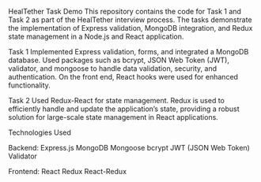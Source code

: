 HealTether Task Demo
This repository contains the code for Task 1 and Task 2 as part of the HealTether interview process. The tasks demonstrate the implementation of Express validation, MongoDB integration, and Redux state management in a Node.js and React application.

Task 1
Implemented Express validation, forms, and integrated a MongoDB database.
Used packages such as bcrypt, JSON Web Token (JWT), validator, and mongoose to handle data validation, security, and authentication.
On the front end, React hooks were used for enhanced functionality.

Task 2
Used Redux-React for state management.
Redux is used to efficiently handle and update the application’s state, providing a robust solution for large-scale state management in React applications.

Technologies Used

Backend:
Express.js
MongoDB
Mongoose
bcrypt
JWT (JSON Web Token)
Validator

Frontend:
React
Redux
React-Redux
